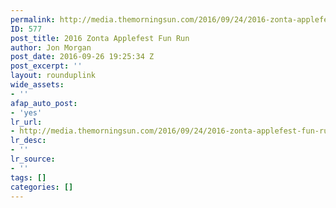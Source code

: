 ```yaml
---
permalink: http://media.themorningsun.com/2016/09/24/2016-zonta-applefest-fun-run/#83
ID: 577
post_title: 2016 Zonta Applefest Fun Run
author: Jon Morgan
post_date: 2016-09-26 19:25:34 Z
post_excerpt: ''
layout: rounduplink
wide_assets:
- ''
afap_auto_post:
- 'yes'
lr_url:
- http://media.themorningsun.com/2016/09/24/2016-zonta-applefest-fun-run/#83
lr_desc:
- ''
lr_source:
- ''
tags: []
categories: []
---
```


